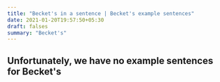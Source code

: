 ```yaml
---
title: "Becket's in a sentence | Becket's example sentences"
date: 2021-01-20T19:57:50+05:30
draft: falses
summary: "Becket's"
---
```

## Unfortunately, we have no example sentences for Becket's                 
